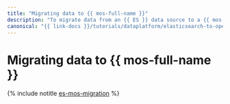 ```yaml
---
title: "Migrating data to {{ mos-full-name }}"
description: "To migrate data from an {{ ES }} data source to a {{ mos-full-name }} target cluster, use snapshots and remote reindexing."
canonical: "{{ link-docs }}/tutorials/dataplatform/elasticsearch-to-opensearch"
---
```


# Migrating data to {{ mos-full-name }}

{% include notitle [es-mos-migration](../../_tutorials/dataplatform/es-mos-migration.md) %}
